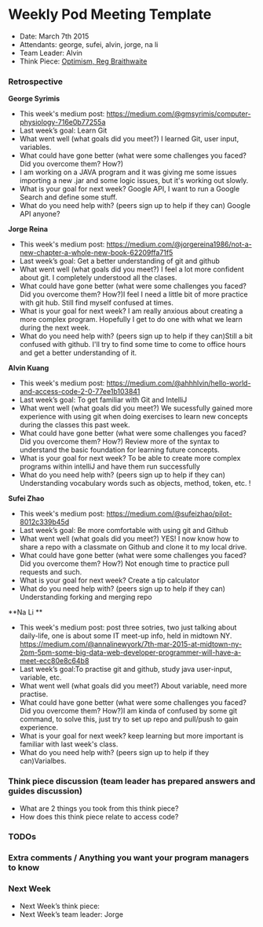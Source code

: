 # Weekly Pod Meeting Template

* Date: March 7th 2015
* Attendants: george, sufei, alvin, jorge, na li
* Team Leader: Alvin
* Think Piece: [Optimism, Reg Braithwaite](http://braythwayt.com/homoiconic/2009/05/01/optimism.html)

### Retrospective

**George Syrimis**

* This week's medium post: https://medium.com/@gmsyrimis/computer-physiology-716e0b77255a
* Last week’s goal: Learn Git
* What went well (what goals did you meet?) I learned Git, user input, variables.
* What could have gone better (what were some challenges you faced? Did you overcome them? How?) 
* I am working on a JAVA program and it was giving me some issues importing a new .jar and some logic issues, but it's working out slowly.
* What is your goal for next week? Google API, I want to run a Google Search and define some stuff.
* What do you need help with? (peers sign up to help if they can) Google API anyone?

**Jorge Reina**

* This week's medium post: https://medium.com/@jorgereina1986/not-a-new-chapter-a-whole-new-book-62209ffa71f5
* Last week’s goal: Get a better understanding of git and github
* What went well (what goals did you meet?) I feel a lot more confident about git. I completely understood all the clases.
* What could have gone better (what were some challenges you faced? Did you overcome them? How?)I feel I need a little bit of more practice with git hub. Still find myself confused at times.
* What is your goal for next week? I am really anxious about creating a more complex program. Hopefully I get to do one with what we learn during the next week.
* What do you need help with? (peers sign up to help if they can)Still a bit confused with github. I'll try to find some time to come to office hours and get a better understanding of it.

**Alvin Kuang**

* This week's medium post: https://medium.com/@ahhhlvin/hello-world-and-access-code-2-0-77ee1b103841
* Last week’s goal: To get familiar with Git and IntelliJ
* What went well (what goals did you meet?) We sucessfully gained more experience with using git when doing exercises to learn new concepts during the classes this past week. 
* What could have gone better (what were some challenges you faced? Did you overcome them? How?) Review more of the syntax to understand the basic foundation for learning future concepts.
* What is your goal for next week? To be able to create more complex programs within intelliJ and have them run successfully
* What do you need help with? (peers sign up to help if they can) Understanding vocabulary words such as objects, method, token, etc. !

**Sufei Zhao**

* This week's medium post: https://medium.com/@sufeizhao/pilot-8012c339b45d
* Last week’s goal: Be more comfortable with using git and Github
* What went well (what goals did you meet?) YES! I now know how to share a repo with a classmate on Github and clone it to my local drive.
* What could have gone better (what were some challenges you faced? Did you overcome them? How?) Not enough time to practice pull requests and such.
* What is your goal for next week? Create a tip calculator
* What do you need help with? (peers sign up to help if they can) Understanding forking and merging repo 

**Na Li **

* This week's medium post: post three sotries, two just talking about daily-life, one is about some IT meet-up info, held in midtown NY. https://medium.com/@annalinewyork/7th-mar-2015-at-midtown-ny-2pm-5pm-some-big-data-web-developer-programmer-will-have-a-meet-ecc80e8c64b8
* Last week’s goal:To practise git and github, study java user-input, variable, etc. 
* What went well (what goals did you meet?) About variable, need more practise. 
* What could have gone better (what were some challenges you faced? Did you overcome them? How?)I am kinda of confused by some git command, to solve this, just try to set up repo and pull/push to gain experience. 
* What is your goal for next week? keep learning but more important is familiar with last week's class. 
* What do you need help with? (peers sign up to help if they can)Varialbes. 

### Think piece discussion (team leader has prepared answers and guides discussion)

* What are 2 things you took from this think piece?
* How does this think piece relate to access code?

### TODOs

### Extra comments / Anything you want your program managers to know

### Next Week

* Next Week’s think piece:
* Next Week’s team leader: Jorge

